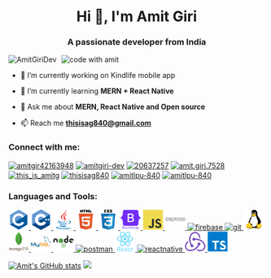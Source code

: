 <h1 align="center">Hi 👋, I'm Amit Giri</h1>  
<h3 align="center">A passionate developer from India</h3>
<img align="right" width="400" alt="code with amit" src="https://cdn.dribbble.com/users/730703/screenshots/6581243/avento.gif">
<p align="left"> <img src="https://komarev.com/ghpvc/?username=AmitGiriDev&label=Profile%20views&color=0e75b6&style=flat" alt="AmitGiriDev" /> </p>

<!-- <p align="left"> <a href="https://github.com/ryo-ma/github-profile-trophy"><img src="https://github-profile-trophy.vercel.app/?username=amitlpu-840" alt="amitlpu-840" /></a> </p> -->

- 🔭 I’m currently working on Kindlife mobile app 

- 🌱 I’m currently learning **MERN + React Native**

<!-- - 👨‍💻 All of my projects are available at [https://my-portfolio-4334b.web.app/](https://my-portfolio-4334b.web.app/) -->

- 💬 Ask me about **MERN, React Native and Open source**

- 📫 Reach me **thisisag840@gmail.com**

<h3 align="left">Connect with me:</h3>
<p align="left">
<a href="https://twitter.com/amitgir42163948" target="blank"><img align="center" src="https://raw.githubusercontent.com/rahuldkjain/github-profile-readme-generator/master/src/images/icons/Social/twitter.svg" alt="amitgir42163948" height="30" width="40" /></a>
<a href="https://linkedin.com/in/amitgiri-dev/" target="blank"><img align="center" src="https://raw.githubusercontent.com/rahuldkjain/github-profile-readme-generator/master/src/images/icons/Social/linked-in-alt.svg" alt="amitgiri-dev" height="30" width="40" /></a>
<a href="https://stackoverflow.com/users/22481686/amit-giri" target="blank"><img align="center" src="https://raw.githubusercontent.com/rahuldkjain/github-profile-readme-generator/master/src/images/icons/Social/stack-overflow.svg" alt="20637257" height="30" width="40" /></a>
<a href="https://fb.com/amit.giri.7528" target="blank"><img align="center" src="https://raw.githubusercontent.com/rahuldkjain/github-profile-readme-generator/master/src/images/icons/Social/facebook.svg" alt="amit.giri.7528" height="30" width="40" /></a>
<a href="https://instagram.com/this_is_amitg" target="blank"><img align="center" src="https://raw.githubusercontent.com/rahuldkjain/github-profile-readme-generator/master/src/images/icons/Social/instagram.svg" alt="this_is_amitg" height="30" width="40" /></a>
<a href="https://www.hackerrank.com/thisisag840" target="blank"><img align="center" src="https://raw.githubusercontent.com/rahuldkjain/github-profile-readme-generator/master/src/images/icons/Social/hackerrank.svg" alt="thisisag840" height="30" width="40" /></a>
<a href="https://www.leetcode.com/amitlpu-840" target="blank"><img align="center" src="https://raw.githubusercontent.com/rahuldkjain/github-profile-readme-generator/master/src/images/icons/Social/leet-code.svg" alt="amitlpu-840" height="30" width="40" /></a>
<a href="https://www.codingninjas.com/codestudio/profile/5fd5d93f-1779-47b7-bb78-0438402b7667" target="blank"><img align="center" src="https://cdn-1.webcatalog.io/catalog/codestudio/codestudio-icon-filled-256.png?v=1675596543337" alt="amitlpu-840" height="30" width="40" /></a>
</p>

<h3 align="left">Languages and Tools:</h3>
<p align="left"> 
<a href="https://www.cprogramming.com/" target="_blank" rel="noreferrer"> <img src="https://raw.githubusercontent.com/devicons/devicon/master/icons/c/c-original.svg" alt="c" width="40" height="40"/> </a> 
<a href="https://www.w3schools.com/cpp/" target="_blank" rel="noreferrer"> <img src="https://raw.githubusercontent.com/devicons/devicon/master/icons/cplusplus/cplusplus-original.svg" alt="cplusplus" width="40" height="40"/> </a> 
<a href="https://www.java.com" target="_blank" rel="noreferrer"> <img src="https://raw.githubusercontent.com/devicons/devicon/master/icons/java/java-original.svg" alt="java" width="40" height="40"/> </a> 
<a href="https://www.w3.org/html/" target="_blank" rel="noreferrer"> <img src="https://raw.githubusercontent.com/devicons/devicon/master/icons/html5/html5-original-wordmark.svg" alt="html5" width="40" height="40"/> </a> 
<a href="https://www.w3schools.com/css/" target="_blank" rel="noreferrer"> <img src="https://raw.githubusercontent.com/devicons/devicon/master/icons/css3/css3-original-wordmark.svg" alt="css3" width="40" height="40"/> </a>
<a href="https://getbootstrap.com" target="_blank" rel="noreferrer"> <img src="https://raw.githubusercontent.com/devicons/devicon/master/icons/bootstrap/bootstrap-plain-wordmark.svg" alt="bootstrap" width="40" height="40"/> </a> 
<a href="https://developer.mozilla.org/en-US/docs/Web/JavaScript" target="_blank" rel="noreferrer"> <img src="https://raw.githubusercontent.com/devicons/devicon/master/icons/javascript/javascript-original.svg" alt="javascript" width="40" height="40"/> </a>
<a href="https://expressjs.com" target="_blank" rel="noreferrer"> <img src="https://raw.githubusercontent.com/devicons/devicon/master/icons/express/express-original-wordmark.svg" alt="express" width="40" height="40"/> </a> 
<a href="https://firebase.google.com/" target="_blank" rel="noreferrer"> <img src="https://www.vectorlogo.zone/logos/firebase/firebase-icon.svg" alt="firebase" width="40" height="40"/> </a> 
<a href="https://git-scm.com/" target="_blank" rel="noreferrer"> <img src="https://www.vectorlogo.zone/logos/git-scm/git-scm-icon.svg" alt="git" width="40" height="40"/> </a> 
<a href="https://www.linux.org/" target="_blank" rel="noreferrer"> <img src="https://raw.githubusercontent.com/devicons/devicon/master/icons/linux/linux-original.svg" alt="linux" width="40" height="40"/> </a> 
<a href="https://www.mongodb.com/" target="_blank" rel="noreferrer"> <img src="https://raw.githubusercontent.com/devicons/devicon/master/icons/mongodb/mongodb-original-wordmark.svg" alt="mongodb" width="40" height="40"/> </a> 
<a href="https://www.mysql.com/" target="_blank" rel="noreferrer"> <img src="https://raw.githubusercontent.com/devicons/devicon/master/icons/mysql/mysql-original-wordmark.svg" alt="mysql" width="40" height="40"/> </a> 
<a href="https://nodejs.org" target="_blank" rel="noreferrer"> <img src="https://raw.githubusercontent.com/devicons/devicon/master/icons/nodejs/nodejs-original-wordmark.svg" alt="nodejs" width="40" height="40"/> </a> 
<a href="https://postman.com" target="_blank" rel="noreferrer"> <img src="https://www.vectorlogo.zone/logos/getpostman/getpostman-icon.svg" alt="postman" width="40" height="40"/> </a> 
<a href="https://reactjs.org/" target="_blank" rel="noreferrer"> <img src="https://raw.githubusercontent.com/devicons/devicon/master/icons/react/react-original-wordmark.svg" alt="react" width="40" height="40"/> </a> 
<a href="https://reactnative.dev/" target="_blank" rel="noreferrer"> <img src="https://reactnative.dev/img/header_logo.svg" alt="reactnative" width="40" height="40"/> </a> 
<a href="https://redux.js.org" target="_blank" rel="noreferrer"> <img src="https://raw.githubusercontent.com/devicons/devicon/master/icons/redux/redux-original.svg" alt="redux" width="40" height="40"/> </a> 
<a href="https://www.typescriptlang.org/" target="_blank" rel="noreferrer"> <img src="https://raw.githubusercontent.com/devicons/devicon/master/icons/typescript/typescript-original.svg" alt="typescript" width="40" height="40"/> </a>
</p>

<!--  <p><img align="left" src="https://github-readme-stats.vercel.app/api/top-langs?username=amitlpu-840&show_icons=true&locale=en&layout=compact" alt="amitlpu-840" /></p>

<p>&nbsp;<img align="center" src="https://github-readme-stats.vercel.app/api?username=amitlpu-840&show_icons=true&locale=en" alt="amitlpu-840" /></p> -->
[![Amit's GitHub stats](https://github-readme-stats.vercel.app/api?username=amitgiridev&show_icons=true&theme=dark)](https://github.com/amitgiridev/github-readme-stats)
![](https://github-readme-stats.vercel.app/api/top-langs/?username=amitgiridev&theme=dark&hide_border=false&include_all_commits=true&count_private=true&layout=compact)
